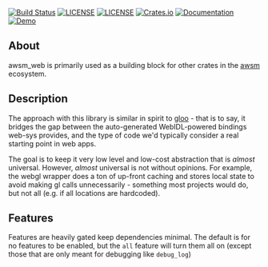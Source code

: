 [![Build Status](https://github.com/dakom/awsm-web/workflows/Test%2C%20Build%2C%20and%20Deploy/badge.svg)](https://github.com/dakom/awsm-web/actions)
[![LICENSE](https://img.shields.io/badge/license-MIT-blue.svg)](LICENSE-MIT)
[![LICENSE](https://img.shields.io/badge/license-apache-blue.svg)](LICENSE-APACHE)
[![Crates.io](https://img.shields.io/crates/v/awsm_web.svg)](https://crates.io/crates/awsm_web)
[![Documentation](https://docs.rs/awsm_web/badge.svg)](https://docs.rs/awsm_web)
[![Demo](https://img.shields.io/badge/demo-launch-yellow)](https://dakom.github.io/awsm-web)

## About

awsm_web is primarily used as a building block for other crates in the [awsm](https://github.com/dakom/awsm) ecosystem.

## Description 

The approach with this library is similar in spirit to [gloo](https://github.com/rustwasm/gloo) - that is to say, it bridges the gap between the auto-generated WebIDL-powered bindings web-sys provides, and the type of code we'd typically consider a real starting point in web apps.

The goal is to keep it very low level and low-cost abstraction that is _almost_ universal. However, _almost_ universal is not without opinions. For example, the webgl wrapper does a ton of up-front caching and stores local state to avoid making gl calls unnecessarily - something most projects would do, but not all (e.g. if all locations are hardcoded). 

## Features

Features are heavily gated keep dependencies minimal. The default is for no features to be enabled, but the `all` feature will turn them all on (except those that are only meant for debugging like `debug_log`)